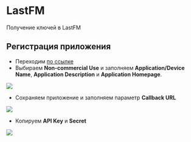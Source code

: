 # LastFM

Получение ключей в LastFM

## Регистрация приложения

* Переходим [по ссылке][1]
* Выбираем **Non-commercial Use** и заполняем **Application/Device Name**, **Application Description** и **Application Homepage**.

[![](https://file.modx.pro/files/f/2/2/f223f1a831768486dc5e12ab822f5615s.jpg)](https://file.modx.pro/files/f/2/2/f223f1a831768486dc5e12ab822f5615.png)

* Сохраняем приложение и заполняем параметр **Callback URL**

[![](https://file.modx.pro/files/3/e/b/3eb895a87449ef4e21767e119f08e605s.jpg)](https://file.modx.pro/files/3/e/b/3eb895a87449ef4e21767e119f08e605.png)

* Копируем **API Key** и **Secret**

[![](https://file.modx.pro/files/7/b/a/7ba656603e96e4e770667eed7d299b22s.jpg)](https://file.modx.pro/files/7/b/a/7ba656603e96e4e770667eed7d299b22.png)

[1]: http://www.lastfm.ru/api/account/create
